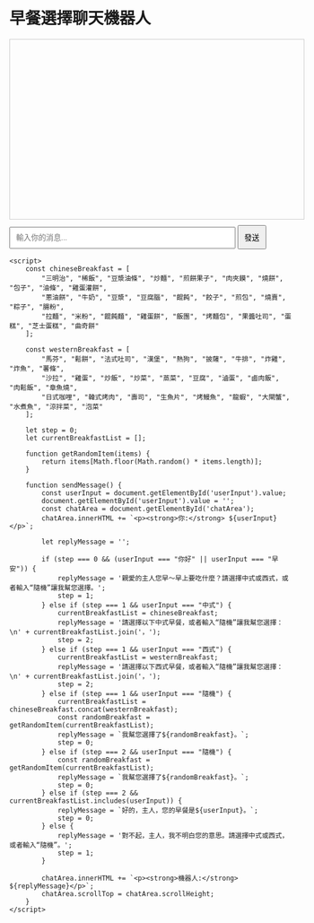 <!DOCTYPE html>
<html lang="zh-Hant">
<head>
    <meta charset="UTF-8">
    <title>早餐選擇聊天機器人</title>
    <style>
        body {
            font-family: Arial, sans-serif;
        }
        #chatArea {
            width: 100%;
            height: 300px;
            border: 1px solid #ccc;
            padding: 10px;
            overflow-y: scroll;
            margin-bottom: 10px;
            white-space: pre-wrap;
        }
        #userInput {
            width: 80%;
            padding: 10px;
        }
        button {
            padding: 10px;
        }
    </style>
</head>
<body>
    <h1>早餐選擇聊天機器人</h1>
    <div id="chatArea"></div>
    <input type="text" id="userInput" placeholder="輸入你的消息...">
    <button onclick="sendMessage()">發送</button>

    <script>
        const chineseBreakfast = [
            "三明治", "稀飯", "豆漿油條", "炒麵", "煎餅果子", "肉夾饃", "燒餅", "包子", "油條", "雞蛋灌餅",
            "蔥油餅", "牛奶", "豆漿", "豆腐腦", "餛飩", "餃子", "煎包", "燒賣", "粽子", "腸粉",
            "拉麵", "米粉", "餛飩麵", "雞蛋餅", "飯團", "烤麵包", "果醬吐司", "蛋糕", "芝士蛋糕", "曲奇餅"
        ];

        const westernBreakfast = [
            "馬芬", "鬆餅", "法式吐司", "漢堡", "熱狗", "披薩", "牛排", "炸雞", "炸魚", "薯條",
            "沙拉", "雞蛋", "炒飯", "炒菜", "蒸菜", "豆腐", "滷蛋", "鹵肉飯", "肉鬆飯", "章魚燒",
            "日式咖哩", "韓式烤肉", "壽司", "生魚片", "烤鰻魚", "龍蝦", "大閘蟹", "水煮魚", "涼拌菜", "泡菜"
        ];

        let step = 0;
        let currentBreakfastList = [];

        function getRandomItem(items) {
            return items[Math.floor(Math.random() * items.length)];
        }

        function sendMessage() {
            const userInput = document.getElementById('userInput').value;
            document.getElementById('userInput').value = '';
            const chatArea = document.getElementById('chatArea');
            chatArea.innerHTML += `<p><strong>你:</strong> ${userInput}</p>`;

            let replyMessage = '';

            if (step === 0 && (userInput === "你好" || userInput === "早安")) {
                replyMessage = '親愛的主人您早～早上要吃什麼？請選擇中式或西式，或者輸入“隨機”讓我幫您選擇。';
                step = 1;
            } else if (step === 1 && userInput === "中式") {
                currentBreakfastList = chineseBreakfast;
                replyMessage = '請選擇以下中式早餐，或者輸入“隨機”讓我幫您選擇：\n' + currentBreakfastList.join('，');
                step = 2;
            } else if (step === 1 && userInput === "西式") {
                currentBreakfastList = westernBreakfast;
                replyMessage = '請選擇以下西式早餐，或者輸入“隨機”讓我幫您選擇：\n' + currentBreakfastList.join('，');
                step = 2;
            } else if (step === 1 && userInput === "隨機") {
                currentBreakfastList = chineseBreakfast.concat(westernBreakfast);
                const randomBreakfast = getRandomItem(currentBreakfastList);
                replyMessage = `我幫您選擇了${randomBreakfast}。`;
                step = 0;
            } else if (step === 2 && userInput === "隨機") {
                const randomBreakfast = getRandomItem(currentBreakfastList);
                replyMessage = `我幫您選擇了${randomBreakfast}。`;
                step = 0;
            } else if (step === 2 && currentBreakfastList.includes(userInput)) {
                replyMessage = `好的，主人，您的早餐是${userInput}。`;
                step = 0;
            } else {
                replyMessage = '對不起，主人，我不明白您的意思。請選擇中式或西式，或者輸入“隨機”。';
                step = 1;
            }

            chatArea.innerHTML += `<p><strong>機器人:</strong> ${replyMessage}</p>`;
            chatArea.scrollTop = chatArea.scrollHeight;
        }
    </script>
</body>
</html>

